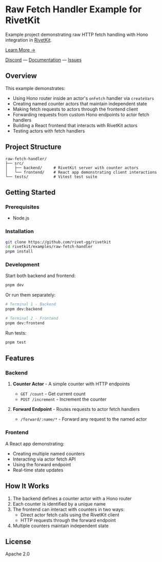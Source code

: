 # Raw Fetch Handler Example for RivetKit

Example project demonstrating raw HTTP fetch handling with Hono integration in [RivetKit](https://rivetkit.org).

[Learn More →](https://github.com/rivet-gg/rivetkit)

[Discord](https://rivet.gg/discord) — [Documentation](https://rivetkit.org) — [Issues](https://github.com/rivet-gg/rivetkit/issues)

## Overview

This example demonstrates:
- Using Hono router inside an actor's `onFetch` handler via `createVars`
- Creating named counter actors that maintain independent state
- Making fetch requests to actors through the frontend client
- Forwarding requests from custom Hono endpoints to actor fetch handlers
- Building a React frontend that interacts with RivetKit actors
- Testing actors with fetch handlers

## Project Structure

```
raw-fetch-handler/
├── src/
│   ├── backend/     # RivetKit server with counter actors
│   └── frontend/    # React app demonstrating client interactions
└── tests/           # Vitest test suite
```

## Getting Started

### Prerequisites

- Node.js

### Installation

```sh
git clone https://github.com/rivet-gg/rivetkit
cd rivetkit/examples/raw-fetch-handler
pnpm install
```

### Development

Start both backend and frontend:

```sh
pnpm dev
```

Or run them separately:

```sh
# Terminal 1 - Backend
pnpm dev:backend

# Terminal 2 - Frontend
pnpm dev:frontend
```

Run tests:

```sh
pnpm test
```

## Features

### Backend

1. **Counter Actor** - A simple counter with HTTP endpoints
   - `GET /count` - Get current count
   - `POST /increment` - Increment the counter

2. **Forward Endpoint** - Routes requests to actor fetch handlers
   - `/forward/:name/*` - Forward any request to the named actor

### Frontend

A React app demonstrating:
- Creating multiple named counters
- Interacting via actor fetch API
- Using the forward endpoint
- Real-time state updates

## How It Works

1. The backend defines a counter actor with a Hono router
2. Each counter is identified by a unique name
3. The frontend can interact with counters in two ways:
   - Direct actor fetch calls using the RivetKit client
   - HTTP requests through the forward endpoint
4. Multiple counters maintain independent state

## License

Apache 2.0
